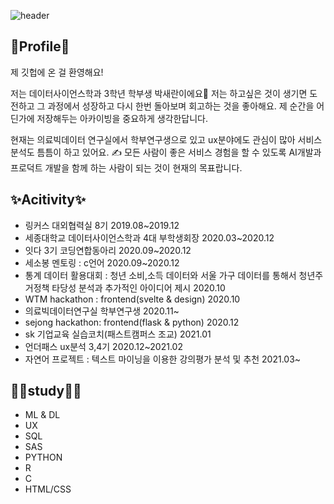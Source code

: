 ![header](https://capsule-render.vercel.app/api?type=wave&color=auto&height=300&section=header&text=saeran%&fontSize=90)

## 🐰Profile🐰
제 깃헙에 온 걸 환영해요! 

저는 데이터사이언스학과 3학년 학부생 박새란이에요🙂
저는 하고싶은 것이 생기면 도전하고 그 과정에서 성장하고 다시 한번 돌아보며 회고하는 것을 좋아해요.
제 순간을 어딘가에 저장해두는 아카이빙을 중요하게 생각한답니다. 

현재는 의료빅데이터 연구실에서 학부연구생으로 있고 ux분야에도 관심이 많아 서비스 분석도 틈틈이 하고 있어요. ✍️
모든 사람이 좋은 서비스 경험을 할 수 있도록 AI개발과 프로덕트 개발을 함께 하는 사람이 되는 것이 현재의 목표랍니다.


## ✨Acitivity✨
- 링커스 대외협력실 8기 2019.08~2019.12
- 세종대학교 데이터사이언스학과 4대 부학생회장 2020.03~2020.12
- 잇다 3기 코딩연합동아리 2020.09~2020.12
- 세소봉 멘토링 : c언어 2020.09~2020.12
- 통계 데이터 활용대회 : 청년 소비,소득 데이터와 서울 가구 데이터를 통해서 청년주거정책 타당성 분석과 추가적인 아이디어 제시 2020.10
- WTM hackathon : frontend(svelte & design) 2020.10
- 의료빅데이터연구실 학부연구생 2020.11~
- sejong hackathon: frontend(flask & python) 2020.12
- sk 기업교육 실습코치(패스트캠퍼스 조교)  2021.01
- 언더패스 ux분석 3,4기 2020.12~2021.02
- 자연어 프로젝트 : 텍스트 마이닝을 이용한 강의평가 분석 및 추천 2021.03~

## 👩‍💻study👩‍💻
- ML & DL
- UX
- SQL
- SAS
- PYTHON
- R
- C
- HTML/CSS


